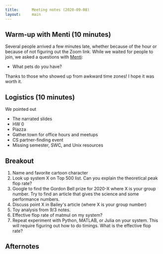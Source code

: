 ```yaml
---
title:      Meeting notes (2020-09-08)
layout:     main
---
```


## Warm-up with Menti (10 minutes)

Several people arrived a few minutes late, whether because of the hour
or because of not figuring out the Zoom link.  While we waited for
people to join, we asked a questions with
[Menti](https://www.mentimeter.com/):

- What pets do you have?

Thanks to those who showed up from awkward time zones!  I hope it was
worth it.

## Logistics (10 minutes)

We pointed out

- The narrated slides
- HW 0
- Piazza
- Gather.town for office hours and meetups
- CS partner-finding event
- Missing semester, SWC, and Unix resources

## Breakout

1.  Name and favorite cartoon character
2.  Look up system X on Top 500 list.  Can you explain the theoretical
    peak flop rate?
3.  Google to find the Gordon Bell prize for 2020-X where X is
    your group number.  Try to find an article that gives the science
    and some performance numbers.
4.  Discuss point X in Bailey's article (where X is your group number)
5.  Toy analysis from 9/3 notes.
6.  Effective flop rate of matmul on my system?
7.  Repeat experiment with Python, MATLAB, or Julia on your system.
    This will require figuring out how to do timings.
    What is the effective flop rate?

## Afternotes

